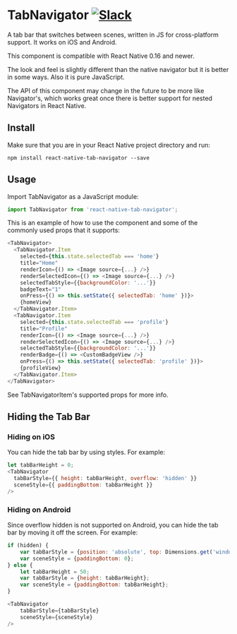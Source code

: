# TabNavigator [![Slack](http://slack.exponentjs.com/badge.svg)](http://slack.exponentjs.com)
A tab bar that switches between scenes, written in JS for cross-platform support. It works on iOS and Android.

This component is compatible with React Native 0.16 and newer.

The look and feel is slightly different than the native navigator but it is better in some ways. Also it is pure JavaScript.

The API of this component may change in the future to be more like Navigator's, which works great once there is better support for nested Navigators in React Native.

Install
-------

Make sure that you are in your React Native project directory and run:

```npm install react-native-tab-navigator --save```

## Usage

Import TabNavigator as a JavaScript module:

```js
import TabNavigator from 'react-native-tab-navigator';
```

This is an example of how to use the component and some of the commonly used props that it supports:

```js
<TabNavigator>
  <TabNavigator.Item
    selected={this.state.selectedTab === 'home'}
    title="Home"
    renderIcon={() => <Image source={...} />}
    renderSelectedIcon={() => <Image source={...} />}
    selectedTabStyle={{backgroundColor: '...'}}
    badgeText="1"
    onPress={() => this.setState({ selectedTab: 'home' })}>
    {homeView}
  </TabNavigator.Item>
  <TabNavigator.Item
    selected={this.state.selectedTab === 'profile'}
    title="Profile"
    renderIcon={() => <Image source={...} />}
    renderSelectedIcon={() => <Image source={...} />}
    selectedTabStyle={{backgroundColor: '...'}}
    renderBadge={() => <CustomBadgeView />}
    onPress={() => this.setState({ selectedTab: 'profile' })}>
    {profileView}
  </TabNavigator.Item>
</TabNavigator>
```

See TabNavigatorItem's supported props for more info.

## Hiding the Tab Bar

### Hiding on iOS

You can hide the tab bar by using styles. For example:

```js
let tabBarHeight = 0;
<TabNavigator
  tabBarStyle={{ height: tabBarHeight, overflow: 'hidden' }}
  sceneStyle={{ paddingBottom: tabBarHeight }}
/>
```

### Hiding on Android

Since overflow hidden is not supported on Android, you can hide the tab bar by moving it off the screen. For example:

```js
if (hidden) {
    var tabBarStyle = {position: 'absolute', top: Dimensions.get('window').height};
    var sceneStyle = {paddingBottom: 0};
} else {
    let tabBarHeight = 50;
    var tabBarStyle = {height: tabBarHeight};
    var sceneStyle = {paddingBottom: tabBarHeight};
}

<TabNavigator
    tabBarStyle={tabBarStyle}
    sceneStyle={sceneStyle}
/>
```
